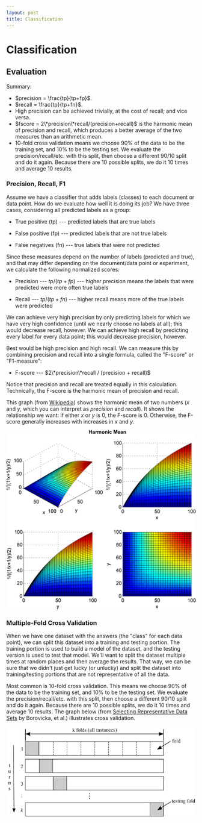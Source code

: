 ```yaml
---
layout: post
title: Classification
---
```


# Classification

## Evaluation

Summary:

- $precision = \frac{tp}{tp+fp}$.
- $recall = \frac{tp}{tp+fn}$.
- High precision can be achieved trivially, at the cost of recall; and
  vice versa.
- $fscore = 2\*precision\*recall/(precision+recall)$ is the
  harmonic mean of precision and recall, which produces a better
  average of the two measures than an arithmetic mean.
- 10-fold cross validation means we choose 90% of the data to be the
  training set, and 10% to be the testing set. We evaluate the
  precision/recall/etc. with this split, then choose a different 90/10
  split and do it again. Because there are 10 possible splits, we do
  it 10 times and average 10 results.

### Precision, Recall, F1

Assume we have a classifier that adds labels (classes) to each
document or data point. How do we evaluate how well it is doing its
job? We have three cases, considering all predicted labels as a group:

- True positive (tp) --- predicted labels that are true labels

- False positive (fp) --- predicted labels that are not true labels

- False negatives (fn) --- true labels that were not predicted

Since these measures depend on the number of labels (predicted and
true), and that may differ depending on the document/data point or
experiment, we calculate the following normalized scores:

- Precision --- $tp/(tp+fp)$ --- higher precision means the labels that were predicted were more often true labels

- Recall --- $tp/(tp+fn)$ --- higher recall means more of the true labels were predicted

We can achieve very high precision by only predicting labels for which
we have very high confidence (until we nearly choose no labels at
all); this would decrease recall, however. We can achieve high recall
by predicting every label for every data point; this would decrease
precision, however.

Best would be high precision and high recall. We can measure this by
combining precision and recall into a single formula, called the
"F-score" or "F1-measure":

- F-score --- $2\*precision\*recall / (precision + recall)$

Notice that precision and recall are treated equally in this
calculation. Technically, the F-score is the harmonic mean of precision
and recall.

This graph (from [Wikipedia](http://en.wikipedia.org/wiki/File:Harmonic_mean_3D_plot_from_0_to_100.png)) shows the harmonic mean of two numbers
($x$ and $y$, which you can interpret as $precision$ and $recall$). It
shows the relationship we want: if either $x$ or $y$ is $0$, the
F-score is $0$. Otherwise, the F-score generally increases with
increases in $x$ and $y$.

![harmonic-mean.png](/images/harmonic-mean.png)

### Multiple-Fold Cross Validation

When we have one dataset with the answers (the "class" for each data
point), we can split this dataset into a training and testing
portion. The training portion is used to build a model of the dataset,
and the testing version is used to test that model. We'll want to split
the dataset multiple times at random places and then average the
results. That way, we can be sure that we didn't just get lucky (or
unlucky) and split the dataset into training/testing portions that are
not representative of all the data.

Most common is 10-fold cross validation. This means we choose 90% of
the data to be the training set, and 10% to be the testing set. We
evaluate the precision/recall/etc. with this split, then choose a
different 90/10 split and do it again. Because there are 10 possible
splits, we do it 10 times and average 10 results. The graph below
(from [Selecting Representative Data Sets](http://www.intechopen.com/books/advances-in-data-mining-knowledge-discovery-and-applications/selecting-representative-data-sets) by Borovicka, et al.)
illustrates cross validation.

![Multiple-fold cross validation](/images/cross-validation.jpg)

